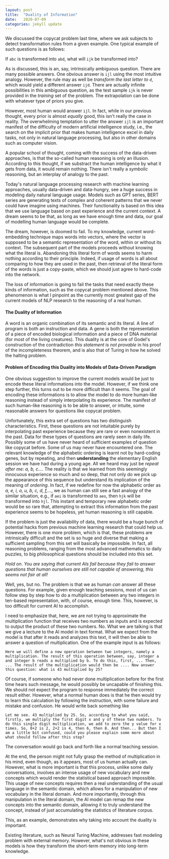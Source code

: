 ```yaml
---
layout: post
title:  "Duality of Information"
date:   2020-07-09
categories: jekyll update
---
```

We discussed the copycat problem last time, where we ask subjects to detect transformation rules from a given example. One typical example of such questions is as follows:



If `abc` is transformed into `abd`, what will `ijk` be transformed into?



As is discussed, this is an, say, intrinsically ambiguous question. There are many possible answers. One obvious answer is `ijl` using the most intuitive analogy. However, the rule may as well be *transform the last letter to `d`*, which would yield a different answer `ijd`. There are actually infinite possibilities in this ambiguous question, as the test sample `ijk` is never provided in the *training* set of the problem. The extrapolation can be done with whatever type of priors you give.

However, most human would answer `ijl`. In fact, while in our previous thought, every prior is almost *equally* good, this isn't really the case in reality. The overwhelming temptation to utter the answer `ijl` is an important manifest of the difficulty of modern artificial intelligence study, i.e., the search on the implicit prior that makes human intelligence excel in daily tasks, not only in natural language processing, but also in other domains such as computer vision. 



A popular school of thought, coming with the success of the data-driven approaches, is that the so-called human reasoning is only an illusion. According to this thought, if we substract the human intelligence by what it gets from data, it would remain nothing. There isn't really a *symbolic* reasoning, but an interplay of analogy to the past.

Today's natural language processing research with machine learning approaches, usually data-driven and data-hungry, see a huge success in modeling daily natural language usage. Models such as GPT series, BERT series are generating texts of complex and coherent patterns that we never could have imagine using machines. Their functionality is based on this idea that we use language based on past experience and the current context. A dream seems to be that, as long as we have enough time and data, our goal of modelling human language would be complete.

The dream, however, is doomed to fail. To my knowledge, current word-embedding technique maps words into vectors, where the vector is supposed to be a semantic representation of the word, within or without its context. The subsequent part of the models proceeds without knowing what the literal is. Abandoning this literal form of words seems to harm nothing according to their principle. Indeed, if usage of words is all about comparing to how they are used in the past, then retrieval of the literal form of the words is just a copy-paste, which we should just agree to hard-code into the network.



The loss of information is going to fail the tasks that need exactly these kinds of information, such as the copycat problem mentioned above. This phenomenon is what I pinpoint as the currently most greatest gap of the current models of NLP research to the reasoning of a real human.



#### The Duality of Information

A word is an organic combination of its semantic and its literal. A line of program is both an instruction and data. A gene is both the representation of a piece of encoded biological information and a piece of DNA material (for most of the living creatures). This duality is at the core of Godel's construction of the contradiction *this statement is not provable* in his proof of the incompleteness theorem, and is also that of Turing in how he solved the halting problem.



#### Problem of Encoding this Duality into Models of Data-Driven Paradigm

One obvious suggestion to improve the current models would be just to encode these literal informations into the model. However, if we think one step further, this turns out to be more difficult than it seems. The goal of encoding these informations is to allow the model to do more human-like reasoning instead of simply interpolating its experience. The manifest of such human-like reasoning is to be able to answer, or intuite, some reasonable answers for questions like copycat problem. 

Unfortunately, this extra set of questions has two distinguish characteristics. First, these questions are not intuitable purely by interpolating past experience because they are rare or even nonexistent in the past. Data for these types of questions are rarely seen in daily life. Possibly some of us have never heard of sufficient examples of question like copycat before. Some of us may never have encountered one. The relevant knowledge of the alphabetic ordering is learnt not by hard-coding genes, but by repeating, and then **understanding** the elementary English session we have had during a young age. All we heard may just be *repeat after me: a, b, c...*. The reality is that we learned from this seemingly innocuous experience so much and so deep, that not only do we pick up the appearance of this sequence but understand its implication of the meaning of *ordering*. In fact, if we redefine for now the alphabetic order as *a, e, i, o, u, b, c, d, f,...*, we as human can still see a fast analogy of the similar situation, e.g., if `aei` is transformed to `aeo`, then `hjk` will be transformed into `hjl`. This instant and temporary new alphabetic order would be so rare that, attempting to extract this information from the past experience seems to be hopeless, yet human reasoning is still capable.

If the problem is just the availability of data, there would be a huge bunch of potential hacks from previous machine learning research that could help us. However, there is one more problem, which is that, these problems are intrinsically difficult and the set is so huge and diverse that making a sufficient sampling from this set will basically be impossible. In fact, all reasoning problems, ranging from the most advanced mathematics to daily puzzles, to big philosophical questions should be included into this set. 

*Hold on. You are saying that current AIs fail because they fail to answer questions that human ourselves are still not capable of answering, this seems not fair at all!*

Well, yes, but no. The problem is that we as human *can* answer all these questions. For example, given enough teaching sessions, most of us can follow step by step how to do a multiplication between any two integers in ten-based representation, with, of course, enough time. This, however, is too difficult for current AI to accomplish. 

I need to emphasize that, here, we are not trying to approximate the multiplication function that receives two numbers as inputs and is expected to output the product of these two numbers. No. What we are talking is that we give a lecture to the AI model in text format. What we expect from the model is that after it reads and analyzes this text, it will then be able to answer a question of multiplication. One of the example input is as follows:

`Here we will define a new operation between two integers, namely a multiplication. The result of this operation between, say, integer a and integer b reads a multiplied by b. To do this, first, ... Then, ... The result of the multiplication would then be .... Now answer this question: what is 43 multiplied by 25?`

Of course, if someone who had never done multiplication before for the first time hears such message, he would possibly be uncapable of finishing this. We should not expect the program to response immediately the correct result either. However, what a normal human does is that he then would try to learn this calculation by following the instruction, with some failure and mistake and confusion. He would write back something like

`Let me see. 43 multiplied by 25. So, according to what you said, firstly, we multiply the first digit x and y of these two numbers. To do this single digit multiplication, we add to zero the y value for x times. So, 0+2 is 2, 2+2 is 4, then 6, then 8. And then... But then I am a little bit confused, could you please explain some more about what should follow after this step?`

The conversation would go back and forth like a normal teaching session. 

At the end, the person might not fully grasp the method of multiplication in his mind, even though, as it appears, most of us human actually can. However, what is more important is that this process, unlike some daily conversations, involves an intense usage of new vocabulary and new concepts which would render the statistical based approach impossible. This usage of new concepts requires then a real understanding of the usual language in the semantic domain, which allows for a manipulation of new vocabulary in the literal domain. And more importantly, through this manipulation in the literal domain, the AI model can remap the new concepts into the semantic domain, allowing it to truly understand the concept, instead of just accumulating the statistics of literature corpus.

This, as an example, demonstrates why taking into account the duality is important. 

Existing literature, such as Neural Turing Machine, addresses fast modeling problem with external memory. However, what's not obvious in these models is how they transform the short-term memory into long-term knowledge. 